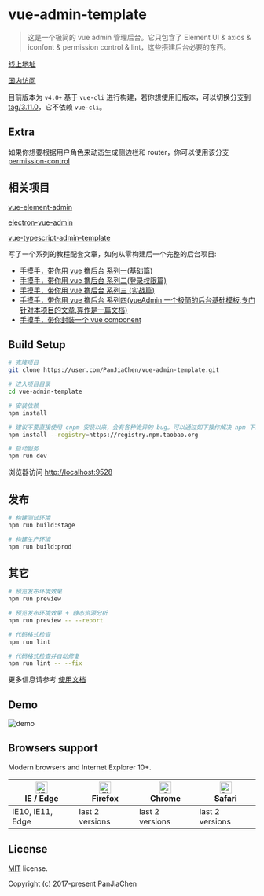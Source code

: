 # vue-admin-template

> 这是一个极简的 vue admin 管理后台。它只包含了 Element UI & axios & iconfont & permission control & lint，这些搭建后台必要的东西。

[线上地址](http://panjiachen.user.io/vue-admin-template)

[国内访问](https://panjiachen.gitee.io/vue-admin-template)

目前版本为 `v4.0+` 基于 `vue-cli` 进行构建，若你想使用旧版本，可以切换分支到[tag/3.11.0](https://user.com/PanJiaChen/vue-admin-template/tree/tag/3.11.0)，它不依赖 `vue-cli`。

## Extra

如果你想要根据用户角色来动态生成侧边栏和 router，你可以使用该分支[permission-control](https://user.com/PanJiaChen/vue-admin-template/tree/permission-control)

## 相关项目

[vue-element-admin](https://user.com/PanJiaChen/vue-element-admin)

[electron-vue-admin](https://user.com/PanJiaChen/electron-vue-admin)

[vue-typescript-admin-template](https://user.com/Armour/vue-typescript-admin-template)

写了一个系列的教程配套文章，如何从零构建后一个完整的后台项目:

- [手摸手，带你用 vue 撸后台 系列一(基础篇)](https://juejin.im/post/59097cd7a22b9d0065fb61d2)
- [手摸手，带你用 vue 撸后台 系列二(登录权限篇)](https://juejin.im/post/591aa14f570c35006961acac)
- [手摸手，带你用 vue 撸后台 系列三 (实战篇)](https://juejin.im/post/593121aa0ce4630057f70d35)
- [手摸手，带你用 vue 撸后台 系列四(vueAdmin 一个极简的后台基础模板,专门针对本项目的文章,算作是一篇文档)](https://juejin.im/post/595b4d776fb9a06bbe7dba56)
- [手摸手，带你封装一个 vue component](https://segmentfault.com/a/1190000009090836)

## Build Setup

```bash
# 克隆项目
git clone https://user.com/PanJiaChen/vue-admin-template.git

# 进入项目目录
cd vue-admin-template

# 安装依赖
npm install

# 建议不要直接使用 cnpm 安装以来，会有各种诡异的 bug。可以通过如下操作解决 npm 下载速度慢的问题
npm install --registry=https://registry.npm.taobao.org

# 启动服务
npm run dev
```

浏览器访问 [http://localhost:9528](http://localhost:9528)

## 发布

```bash
# 构建测试环境
npm run build:stage

# 构建生产环境
npm run build:prod
```

## 其它

```bash
# 预览发布环境效果
npm run preview

# 预览发布环境效果 + 静态资源分析
npm run preview -- --report

# 代码格式检查
npm run lint

# 代码格式检查并自动修复
npm run lint -- --fix
```

更多信息请参考 [使用文档](https://panjiachen.user.io/vue-element-admin-site/zh/)

## Demo

![demo](https://user.com/PanJiaChen/PanJiaChen.user.io/blob/master/images/demo.gif)

## Browsers support

Modern browsers and Internet Explorer 10+.

| [<img src="https://raw.userusercontent.com/alrra/browser-logos/master/src/edge/edge_48x48.png" alt="IE / Edge" width="24px" height="24px" />](http://godban.user.io/browsers-support-badges/)</br>IE / Edge | [<img src="https://raw.userusercontent.com/alrra/browser-logos/master/src/firefox/firefox_48x48.png" alt="Firefox" width="24px" height="24px" />](http://godban.user.io/browsers-support-badges/)</br>Firefox | [<img src="https://raw.userusercontent.com/alrra/browser-logos/master/src/chrome/chrome_48x48.png" alt="Chrome" width="24px" height="24px" />](http://godban.user.io/browsers-support-badges/)</br>Chrome | [<img src="https://raw.userusercontent.com/alrra/browser-logos/master/src/safari/safari_48x48.png" alt="Safari" width="24px" height="24px" />](http://godban.user.io/browsers-support-badges/)</br>Safari |
| --------- | --------- | --------- | --------- |
| IE10, IE11, Edge| last 2 versions| last 2 versions| last 2 versions

## License

[MIT](https://user.com/PanJiaChen/vue-admin-template/blob/master/LICENSE) license.

Copyright (c) 2017-present PanJiaChen
